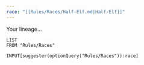 ```yaml
---
race: "[[Rules/Races/Half-Elf.md|Half-Elf]]"
---
```

Your lineage...

```dataview
LIST 
FROM "Rules/Races"
```
```meta-bind
INPUT[suggester(optionQuery("Rules/Races")):race]
```
